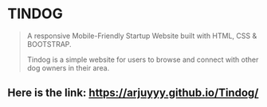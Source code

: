 # TINDOG
> A responsive Mobile-Friendly Startup Website built with HTML, CSS & BOOTSTRAP.
> 
> Tindog is a simple website for users to browse and connect with other dog owners in their area.

## Here is the link: https://arjuyyy.github.io/Tindog/
